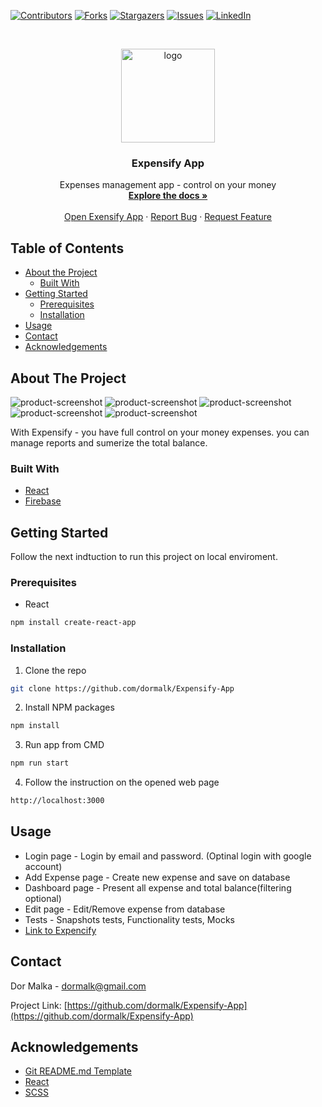 <!--
*** Thanks for checking out this README Template. If you have a suggestion that would
*** make this better, please fork the repo and create a pull request or simply open
*** an issue with the tag "enhancement".
*** Thanks again! Now go create something AMAZING! :D
***
***
***
*** To avoid retyping too much info. Do a search and replace for the following:
*** github_username, repo, twitter_handle, email
-->





<!-- PROJECT SHIELDS -->
<!--
*** I'm using markdown "reference style" links for readability.
*** Reference links are enclosed in brackets [ ] instead of parentheses ( ).
*** See the bottom of this document for the declaration of the reference variables
*** for contributors-url, forks-url, etc. This is an optional, concise syntax you may use.
*** https://www.markdownguide.org/basic-syntax/#reference-style-links
-->
[![Contributors][contributors-shield]][contributors-url]
[![Forks][forks-shield]][forks-url]
[![Stargazers][stars-shield]][stars-url]
[![Issues][issues-shield]][issues-url]
[![LinkedIn][linkedin-shield]][linkedin-url]
<!--[![MIT License][license-shield]][license-url]-->



<!-- PROJECT LOGO -->
<br />
<p align="center">
  <a href="https://github.com/dormalk/Expensify-App">
    <img src="https://i.imgur.com/AnBHVuN.png" alt="logo" width="150" height="150"/>
  </a>

  <h3 align="center">Expensify App</h3>

  <p align="center">
    Expenses management app - control on your money
    <br />
    <a href="https://github.com/dormalk/Expensify-App"><strong>Explore the docs »</strong></a>
    <br />
    <br />
    <a href="https://goo.gl/iqtzZK" target="_blank">Open Exensify App</a>
    ·
    <a href="https://github.com/dormalk/Expensify-App/issues">Report Bug</a>
    ·
    <a href="https://github.com/dormalk/Expensify-App/issues">Request Feature</a>
  </p>
</p>



<!-- TABLE OF CONTENTS -->
## Table of Contents

* [About the Project](#about-the-project)
  * [Built With](#built-with)
* [Getting Started](#getting-started)
  * [Prerequisites](#prerequisites)
  * [Installation](#installation)
* [Usage](#usage)
* [Contact](#contact)
* [Acknowledgements](#acknowledgements)
<!--* [Contributing](#contributing)
* [Roadmap](#roadmap)
* [License](#license)-->



<!-- ABOUT THE PROJECT -->
## About The Project

![product-screenshot][product-screenshot1]
![product-screenshot][product-screenshot2]
![product-screenshot][product-screenshot3]
![product-screenshot][product-screenshot4]
![product-screenshot][product-screenshot5]


With Expensify - you have full control on your money expenses. you can manage reports and sumerize the total balance.

### Built With

  * [React](https://reactjs.org/)
  * [Firebase](https://firebase.google.com/)



<!-- GETTING STARTED -->
## Getting Started

Follow the next indtuction to run this project on local enviroment.
### Prerequisites

* React
```sh
npm install create-react-app
```

### Installation
 
1. Clone the repo
```sh
git clone https://github.com/dormalk/Expensify-App
```
2. Install NPM packages
```sh
npm install
```
3. Run app from CMD
```sh
npm run start
```
4. Follow the instruction on the opened web page
```sh
http://localhost:3000
```

<!-- USAGE EXAMPLES -->
## Usage
  - Login page - Login by email and password. (Optinal login with google account)
  - Add Expense page - Create new expense and save on database
  - Dashboard page - Present all expense and total balance(filtering optional)
  - Edit page - Edit/Remove expense from database
  - Tests - Snapshots tests, Functionality tests, Mocks
  - <a href="https://goo.gl/iqtzZK" target="_blank">Link to Expencify</a>
<!--_For more examples, please refer to the [Documentation](https://example.com)_-->



<!-- ROADMAP -->
<!--## Roadmap

See the [open issues](https://github.com/dormalk/Expensify-App/issues) for a list of proposed features (and known issues).



CONTRIBUTING
## Contributing

Contributions are what make the open source community such an amazing place to be learn, inspire, and create. Any contributions you make are **greatly appreciated**.

1. Fork the Project
2. Create your Feature Branch (`git checkout -b feature/AmazingFeature`)
3. Commit your Changes (`git commit -m 'Add some AmazingFeature'`)
4. Push to the Branch (`git push origin feature/AmazingFeature`)
5. Open a Pull Request

-->

<!-- LICENSE
## License

Distributed under the MIT License. See `LICENSE` for more information.

-->

<!-- CONTACT -->
## Contact

Dor Malka - [dormalk@gmail.com](mailto:dormalk@gmail.com)

Project Link: [https://github.com/dormalk/Expensify-App](https://github.com/dormalk/Expensify-App)



<!-- ACKNOWLEDGEMENTS -->
## Acknowledgements

* [Git README.md Template](https://github.com/othneildrew/Best-README-Template)
* [React](https://reactjs.org/)
* [SCSS](https://sass-lang.com/guide)





<!-- MARKDOWN LINKS & IMAGES -->
<!-- https://www.markdownguide.org/basic-syntax/#reference-style-links -->
[contributors-shield]: https://img.shields.io/github/contributors/dormalk/Expensify-App.svg?style=flat-square
[contributors-url]: https://github.com/dormalk/Expensify-App/graphs/contributors
[forks-shield]: https://img.shields.io/github/forks/dormalk/Expensify-App.svg?style=flat-square
[forks-url]: https://github.com/dormalk/Expensify-App/network/members
[stars-shield]: https://img.shields.io/github/stars/dormalk/Expensify-App.svg?style=flat-square
[stars-url]: https://github.com/dormalk/Expensify-App/stargazers
[issues-shield]: https://img.shields.io/github/issues/dormalk/Expensify-App.svg?style=flat-square
[issues-url]: https://github.com/dormalk/Expensify-App/issues
[license-shield]: https://img.shields.io/github/license/dormalk/Expensify-App.svg?style=flat-square
[license-url]: https://github.com/dormalk/Expensify-App/blob/master/LICENSE.txt
[linkedin-shield]: https://img.shields.io/badge/-LinkedIn-black.svg?style=flat-square&logo=linkedin&colorB=555
[linkedin-url]: https://www.linkedin.com/in/dor-malka-444b94116/
[product-screenshot1]: https://i.imgur.com/bGNBbbh.png
[product-screenshot2]: https://i.imgur.com/izALc9q.png
[product-screenshot3]: https://i.imgur.com/eR7msxH.png
[product-screenshot4]: https://i.imgur.com/fBPux6l.png
[product-screenshot5]: https://i.imgur.com/KZwh485.png



